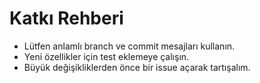 # Katkı Rehberi

- Lütfen anlamlı branch ve commit mesajları kullanın.
- Yeni özellikler için test eklemeye çalışın.
- Büyük değişikliklerden önce bir issue açarak tartışalım.